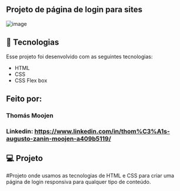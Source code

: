 ## Projeto de página de login para sites
![image](https://github.com/Vaamiv/P-gina-login/assets/141252347/b5ec9f25-c662-495c-8c25-87b78c8375b0)

## 🚀 Tecnologias

Esse projeto foi desenvolvido com as seguintes tecnologias:

- HTML
- CSS
- CSS Flex box


## Feito por:

### Thomás Moojen

### Linkedin: https://www.linkedin.com/in/thom%C3%A1s-augusto-zanin-moojen-a409b5119/


## 💻 Projeto

#Projeto onde usamos as tecnologias de HTML e  CSS para criar uma página de login responsiva para qualquer tipo de conteúdo.

